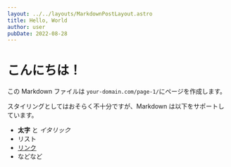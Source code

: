 ```yaml
---
layout: ../../layouts/MarkdownPostLayout.astro
title: Hello, World
author: user
pubDate: 2022-08-28
---
```


# こんにちは！

この Markdown ファイルは `your-domain.com/page-1/`にページを作成します。

スタイリングとしてはおそらく不十分ですが、Markdown は以下をサポートしています。

- **太字** と _イタリック_
- リスト
- [リンク](https://astro.build)
- などなど
